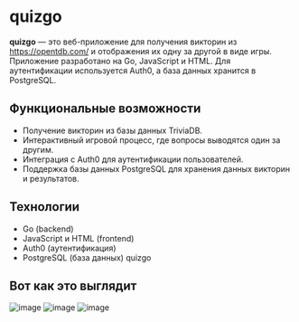 # quizgo

**quizgo** — это веб-приложение для получения викторин из https://opentdb.com/ и отображения их одну за другой в виде игры. Приложение разработано на Go, JavaScript и HTML. Для аутентификации используется Auth0, а база данных хранится в PostgreSQL.

## Функциональные возможности

- Получение викторин из базы данных TriviaDB.
- Интерактивный игровой процесс, где вопросы выводятся один за другим.
- Интеграция с Auth0 для аутентификации пользователей.
- Поддержка базы данных PostgreSQL для хранения данных викторин и результатов.

## Технологии

- Go (backend)
- JavaScript и HTML (frontend)
- Auth0 (аутентификация)
- PostgreSQL (база данных) quizgo

## Вот как это выглядит
![image](https://github.com/user-attachments/assets/4b56929f-e4c0-4f07-8c6a-183af2444864)
![image](https://github.com/user-attachments/assets/2bcd3390-d6df-4c27-aabd-587efe65767e)
![image](https://github.com/user-attachments/assets/81d9d5ed-8e00-48e6-902e-4a1282a4dbe9)
